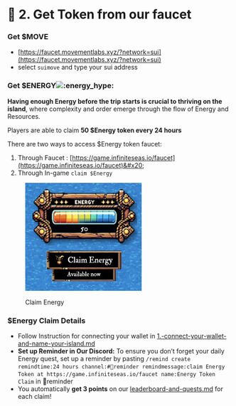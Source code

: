 # 🔋 2. Get Token from our faucet

### Get $MOVE&#x20;

* [https://faucet.movementlabs.xyz/?network=sui](https://faucet.movementlabs.xyz/?network=sui)
* select `suimove` and type your sui address

### Get $ENERGY![:energy\_hype:](https://cdn.discordapp.com/emojis/972798080095223849.gif?size=44)

**Having enough Energy before the trip starts is crucial to thriving on the island**, where complexity and order emerge through the flow of Energy and Resources.&#x20;

Players are able to claim **50 $Energy token every 24 hours**

There are two ways to access $Energy token faucet:

1. Through Faucet : [https://game.infiniteseas.io/faucet](https://game.infiniteseas.io/faucet)&#x20;
2. Through In-game `claim $Energy`

<figure><img src="../.gitbook/assets/image (5).png" alt="" width="262"><figcaption><p>Claim Energy</p></figcaption></figure>

### $Energy Claim Details

* Follow Instruction for connecting your wallet in [1.-connect-your-wallet-and-name-your-island.md](1.-connect-your-wallet-and-name-your-island.md "mention")
* **Set up Reminder in Our Discord:** To ensure you don’t forget your daily Energy quest, set up a reminder by pasting `/remind create remindtime:24 hours channel:#🚨reminder remindmessage:claim Energy Token at https://game.infiniteseas.io/faucet name:Energy Token Claim` in ⁠🚨reminder
* You automatically **get 3 points** on our [leaderboard-and-quests.md](../fundamentals/leaderboard-and-quests.md "mention") for each claim!&#x20;

